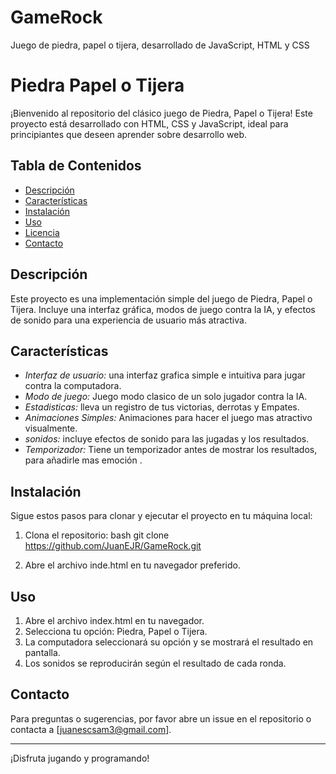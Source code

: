 # GameRock
Juego de piedra, papel o tijera, desarrollado de JavaScript, HTML y CSS
# Piedra Papel o Tijera

¡Bienvenido al repositorio del clásico juego de Piedra, Papel o Tijera! Este proyecto está desarrollado con HTML, CSS y JavaScript, ideal para principiantes que deseen aprender sobre desarrollo web.

## Tabla de Contenidos

- [Descripción](#descripción)
- [Características](#características)
- [Instalación](#instalación)
- [Uso](#uso)
- [Licencia](#licencia)
- [Contacto](#contacto)

## Descripción

Este proyecto es una implementación simple del juego de Piedra, Papel o Tijera. Incluye una interfaz gráfica, modos de juego contra la IA, y efectos de sonido para una experiencia de usuario más atractiva.

## Características


- *Interfaz de usuario:* una interfaz grafica simple e intuitiva para jugar contra la computadora.
- *Modo de juego:* Juego modo clasico de un solo jugador contra la IA.
- *Estadisticas:* lleva un registro de tus victorias, derrotas y Empates.
- *Animaciones Simples:* Animaciones para hacer el juego mas atractivo visualmente.
- *sonidos:* incluye efectos de sonido para las jugadas y los resultados.
- *Temporizador:* Tiene un temporizador antes de mostrar los resultados, para añadirle mas emoción .


## Instalación

Sigue estos pasos para clonar y ejecutar el proyecto en tu máquina local:

1. Clona el repositorio:
    bash
   git clone https://github.com/JuanEJR/GameRock.git
       
2. Abre el archivo inde.html en tu navegador preferido.

## Uso

1. Abre el archivo index.html en tu navegador.
2. Selecciona tu opción: Piedra, Papel o Tijera.
3. La computadora seleccionará su opción y se mostrará el resultado en pantalla.
4. Los sonidos se reproducirán según el resultado de cada ronda.

## Contacto

Para preguntas o sugerencias, por favor abre un issue en el repositorio o contacta a [juanescsam3@gmail.com].

---

¡Disfruta jugando y programando!
